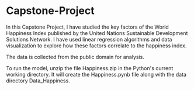 # Capstone-Project
In this Capstone Project, I have studied the key factors of the World Happiness Index published by the United Nations Sustainable Development Solutions Network. I have used linear regression algorithms and data visualization to explore how these factors correlate to the happiness index.


The data is collected from the public domain for analysis.

To run the model, unzip the file Happiness.zip in the Python's current working directory. It will create the Happiness.pynb file along with the data directory Data_Happiness. 
